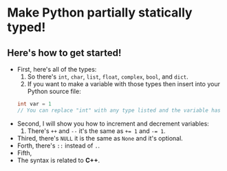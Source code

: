 # Make Python partially statically typed!
## Here's how to get started!

- First, here's all of the types:
  1. So there's `int`, `char`, `list`, `float`, `complex`, `bool`, and `dict`.
  2. If you want to make a variable with those types then insert into your Python source file:
  ```cpp
  int var = 1
  // You can replace "int" with any type listed and the variable has to match that type.
  ```
- Second, I will show you how to increment and decrement variables:
  1.  There's `++` and `--` it's the same as `+= 1` and `-= 1`.
- Thired, there's `NULL` it is the same as `None` and it's optional.
- Forth, there's `::` instead of `.`.
- Fifth, 
- The syntax is related to **C++**.
